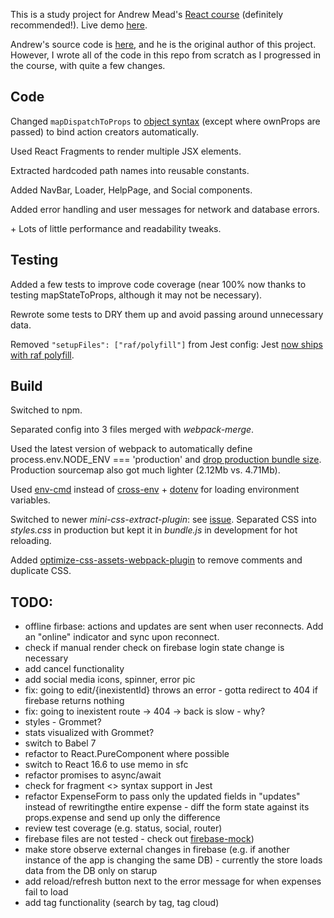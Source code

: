 This is a study project for Andrew Mead's [React course](https://www.udemy.com/react-2nd-edition) (definitely recommended!). Live demo [here](https://expensify-by-penumbra1.herokuapp.com/).

Andrew's source code is [here](https://github.com/andrewjmead/react-course-2-expensify-app), and he is the original author of this project. However, I wrote all of the code in this repo from scratch as I progressed in the course, with quite a few changes.

## Code

Changed `mapDispatchToProps` to [object syntax](https://daveceddia.com/redux-mapdispatchtoprops-object-form/) (except where ownProps are passed) to bind action creators automatically.

Used React Fragments to render multiple JSX elements.

Extracted hardcoded path names into reusable constants.

Added NavBar, Loader, HelpPage, and Social components.

Added error handling and user messages for network and database errors.

\+ Lots of little performance and readability tweaks.

## Testing

Added a few tests to improve code coverage (near 100% now thanks to testing mapStateToProps, although it may not be necessary).

Rewrote some tests to DRY them up and avoid passing around unnecessary data.

Removed `"setupFiles": ["raf/polyfill"]` from Jest config: Jest [now ships with raf polyfill](https://github.com/BuckyMaler/channels/pull/79).

## Build

Switched to npm.

Separated config into 3 files merged with _webpack-merge_.

Used the latest version of webpack to automatically define process.env.NODE_ENV === 'production' and [drop production bundle size](https://webpack.js.org/guides/production/#specify-the-mode). Production sourcemap also got much lighter (2.12Mb vs. 4.71Mb).

Used [env-cmd](https://www.npmjs.com/package/env-cmd) instead of [cross-env](https://www.npmjs.com/package/cross-env) + [dotenv](https://www.npmjs.com/package/dotenv) for loading environment variables.

Switched to newer _mini-css-extract-plugin_: see [issue](https://github.com/webpack-contrib/extract-text-webpack-plugin/issues/749). Separated CSS into _styles.css_ in production but kept it in _bundle.js_ in development for hot reloading.

Added [optimize-css-assets-webpack-plugin](https://www.npmjs.com/package/optimize-css-assets-webpack-plugin) to remove comments and duplicate CSS.

## TODO:

- offline firbase: actions and updates are sent when user reconnects. Add an "online" indicator and sync upon reconnect.
- check if manual render check on firebase login state change is necessary
- add cancel functionality
- add social media icons, spinner, error pic
- fix: going to edit/{inexistentId} throws an error - gotta redirect to 404 if firebase returns nothing
- fix: going to inexistent route -> 404 -> back is slow - why?
- styles - Grommet?
- stats visualized with Grommet?
- switch to Babel 7
- refactor to React.PureComponent where possible
- switch to React 16.6 to use memo in sfc
- refactor promises to async/await
- check for fragment <> syntax support in Jest
- refactor ExpenseForm to pass only the updated fields in "updates" instead of rewritingthe entire expense - diff the form state against its props.expense and send up only the difference
- review test coverage (e.g. status, social, router)
- firebase files are not tested - check out [firebase-mock](https://github.com/soumak77/firebase-mock/blob/HEAD/tutorials/client/auth/authentication.md))
- make store observe external changes in firebase (e.g. if another instance of the app is changing the same DB) - currently the store loads data from the DB only on starup
- add reload/refresh button next to the error message for when expenses fail to load
- add tag functionality (search by tag, tag cloud)
